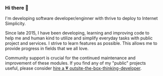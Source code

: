 ### Hi there 👋

I'm developing software developer/enginner with thrive to deploy to Internet Simplicity.

Since late 2015, I have been developing, learning and improving code to help me and human kind to utilize and simplify everyday tasks with public project and services. I strive to learn features as possible. This allows me to provide progress in fields that we all love.

Community support is crucial for the continued maintenance and improvement of these modules. If you find any of my "public" projects useful, please consider [hire a 💗&nbsp;outsite-the-box-thinking-developer](https://github.com/aleksson).